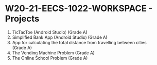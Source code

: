 # W20-21-EECS-1022-WORKSPACE - Projects 

  1. TicTacToe (Android Studio) (Grade A)
  2. Simplified Bank App (Android Studio) (Grade A)
  3. App for calculating the total distance from travelling between cities (Grade A)
  4. The Vending Machine Problem (Grade A)
  5. The Online School Problem (Grade A)

